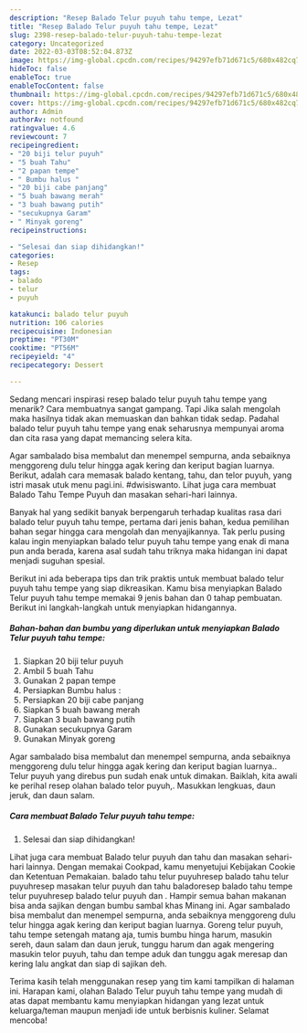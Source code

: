 ```yaml
---
description: "Resep Balado Telur puyuh tahu tempe, Lezat"
title: "Resep Balado Telur puyuh tahu tempe, Lezat"
slug: 2398-resep-balado-telur-puyuh-tahu-tempe-lezat
category: Uncategorized
date: 2022-03-03T08:52:04.873Z
image: https://img-global.cpcdn.com/recipes/94297efb71d671c5/680x482cq70/balado-telur-puyuh-tahu-tempe-foto-resep-utama.jpg
hideToc: false
enableToc: true
enableTocContent: false
thumbnail: https://img-global.cpcdn.com/recipes/94297efb71d671c5/680x482cq70/balado-telur-puyuh-tahu-tempe-foto-resep-utama.jpg
cover: https://img-global.cpcdn.com/recipes/94297efb71d671c5/680x482cq70/balado-telur-puyuh-tahu-tempe-foto-resep-utama.jpg
author: Admin
authorAv: notfound
ratingvalue: 4.6
reviewcount: 7
recipeingredient:
- "20 biji telur puyuh"
- "5 buah Tahu"
- "2 papan tempe"
- " Bumbu halus "
- "20 biji cabe panjang"
- "5 buah bawang merah"
- "3 buah bawang putih"
- "secukupnya Garam"
- " Minyak goreng"
recipeinstructions:

- "Selesai dan siap dihidangkan!"
categories:
- Resep
tags:
- balado
- telur
- puyuh

katakunci: balado telur puyuh 
nutrition: 106 calories
recipecuisine: Indonesian
preptime: "PT30M"
cooktime: "PT56M"
recipeyield: "4"
recipecategory: Dessert

---
```



Sedang mencari inspirasi resep balado telur puyuh tahu tempe yang menarik? Cara membuatnya sangat gampang. Tapi Jika salah mengolah maka hasilnya tidak akan memuaskan dan bahkan tidak sedap. Padahal balado telur puyuh tahu tempe yang enak seharusnya mempunyai aroma dan cita rasa yang dapat memancing selera kita.


Agar sambalado bisa membalut dan menempel sempurna, anda sebaiknya menggoreng dulu telur hingga agak kering dan keriput bagian luarnya. Berikut, adalah cara memasak balado kentang, tahu, dan telor puyuh, yang istri masak utuk menu pagi.ini. #dwisiswanto. Lihat juga cara membuat Balado Tahu Tempe Puyuh dan masakan sehari-hari lainnya.

Banyak hal yang sedikit banyak berpengaruh terhadap kualitas rasa dari balado telur puyuh tahu tempe, pertama dari jenis bahan, kedua pemilihan bahan segar hingga cara mengolah dan menyajikannya. Tak perlu pusing kalau ingin menyiapkan balado telur puyuh tahu tempe yang enak di mana pun anda berada, karena asal sudah tahu triknya maka hidangan ini dapat menjadi suguhan spesial.


Berikut ini ada beberapa tips dan trik praktis untuk membuat balado telur puyuh tahu tempe yang siap dikreasikan. Kamu bisa menyiapkan Balado Telur puyuh tahu tempe memakai 9 jenis bahan dan 0 tahap pembuatan. Berikut ini langkah-langkah untuk menyiapkan hidangannya.

<!--inarticleads1-->

##### Bahan-bahan dan bumbu yang diperlukan untuk menyiapkan Balado Telur puyuh tahu tempe:

1. Siapkan 20 biji telur puyuh
1. Ambil 5 buah Tahu
1. Gunakan 2 papan tempe
1. Persiapkan  Bumbu halus :
1. Persiapkan 20 biji cabe panjang
1. Siapkan 5 buah bawang merah
1. Siapkan 3 buah bawang putih
1. Gunakan secukupnya Garam
1. Gunakan  Minyak goreng


Agar sambalado bisa membalut dan menempel sempurna, anda sebaiknya menggoreng dulu telur hingga agak kering dan keriput bagian luarnya.. Telur puyuh yang direbus pun sudah enak untuk dimakan. Baiklah, kita awali ke perihal resep olahan balado telor puyuh,. Masukkan lengkuas, daun jeruk, dan daun salam. 

<!--inarticleads2-->

##### Cara membuat Balado Telur puyuh tahu tempe:


1. Selesai dan siap dihidangkan!

Lihat juga cara membuat Balado telur puyuh dan tahu dan masakan sehari-hari lainnya. Dengan memakai Cookpad, kamu menyetujui Kebijakan Cookie dan Ketentuan Pemakaian. balado tahu telur puyuhresep balado tahu telur puyuhresep masakan telur puyuh dan tahu baladoresep balado tahu tempe telur puyuhresep balado telur puyuh dan . Hampir semua bahan makanan bisa anda sajikan dengan bumbu sambal khas Minang ini. Agar sambalado bisa membalut dan menempel sempurna, anda sebaiknya menggoreng dulu telur hingga agak kering dan keriput bagian luarnya. Goreng telur puyuh, tahu tempe setengah matang aja, tumis bumbu hinga harum, masukin sereh, daun salam dan daun jeruk, tunggu harum dan agak mengering masukin telor puyuh, tahu dan tempe aduk dan tunggu agak meresap dan kering lalu angkat dan siap di sajikan deh. 

Terima kasih telah menggunakan resep yang tim kami tampilkan di halaman ini. Harapan kami, olahan Balado Telur puyuh tahu tempe yang mudah di atas dapat membantu kamu menyiapkan hidangan yang lezat untuk keluarga/teman maupun menjadi ide untuk berbisnis kuliner. Selamat mencoba!
